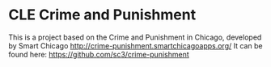 # CLE Crime and Punishment
This is a project based on the Crime and Punishment in Chicago, developed by Smart Chicago http://crime-punishment.smartchicagoapps.org/
It can be found here: https://github.com/sc3/crime-punishment
